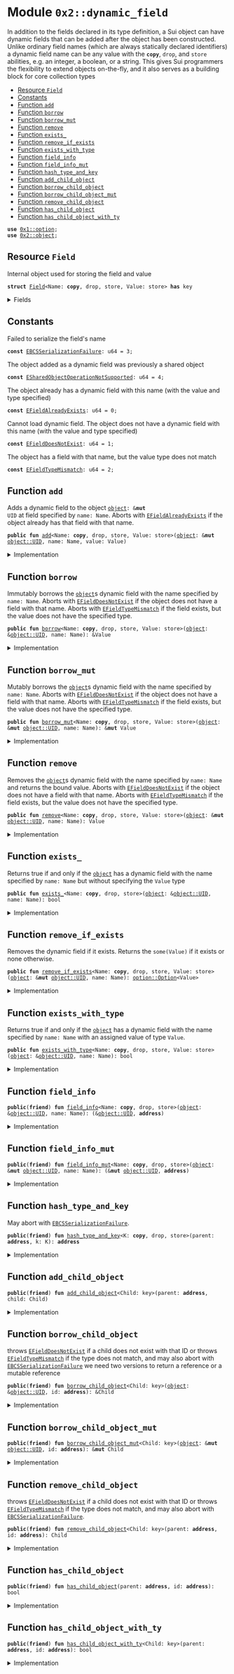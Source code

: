 
<a name="0x2_dynamic_field"></a>

# Module `0x2::dynamic_field`

In addition to the fields declared in its type definition, a Sui object can have dynamic fields
that can be added after the object has been constructed. Unlike ordinary field names
(which are always statically declared identifiers) a dynamic field name can be any value with
the <code><b>copy</b></code>, <code>drop</code>, and <code>store</code> abilities, e.g. an integer, a boolean, or a string.
This gives Sui programmers the flexibility to extend objects on-the-fly, and it also serves as a
building block for core collection types


-  [Resource `Field`](#0x2_dynamic_field_Field)
-  [Constants](#@Constants_0)
-  [Function `add`](#0x2_dynamic_field_add)
-  [Function `borrow`](#0x2_dynamic_field_borrow)
-  [Function `borrow_mut`](#0x2_dynamic_field_borrow_mut)
-  [Function `remove`](#0x2_dynamic_field_remove)
-  [Function `exists_`](#0x2_dynamic_field_exists_)
-  [Function `remove_if_exists`](#0x2_dynamic_field_remove_if_exists)
-  [Function `exists_with_type`](#0x2_dynamic_field_exists_with_type)
-  [Function `field_info`](#0x2_dynamic_field_field_info)
-  [Function `field_info_mut`](#0x2_dynamic_field_field_info_mut)
-  [Function `hash_type_and_key`](#0x2_dynamic_field_hash_type_and_key)
-  [Function `add_child_object`](#0x2_dynamic_field_add_child_object)
-  [Function `borrow_child_object`](#0x2_dynamic_field_borrow_child_object)
-  [Function `borrow_child_object_mut`](#0x2_dynamic_field_borrow_child_object_mut)
-  [Function `remove_child_object`](#0x2_dynamic_field_remove_child_object)
-  [Function `has_child_object`](#0x2_dynamic_field_has_child_object)
-  [Function `has_child_object_with_ty`](#0x2_dynamic_field_has_child_object_with_ty)


<pre><code><b>use</b> <a href="dependencies/move-stdlib/option.md#0x1_option">0x1::option</a>;
<b>use</b> <a href="object.md#0x2_object">0x2::object</a>;
</code></pre>



<a name="0x2_dynamic_field_Field"></a>

## Resource `Field`

Internal object used for storing the field and value


<pre><code><b>struct</b> <a href="dynamic_field.md#0x2_dynamic_field_Field">Field</a>&lt;Name: <b>copy</b>, drop, store, Value: store&gt; <b>has</b> key
</code></pre>



<details>
<summary>Fields</summary>


<dl>
<dt>
<code>id: <a href="object.md#0x2_object_UID">object::UID</a></code>
</dt>
<dd>
 Determined by the hash of the object ID, the field name value and it's type,
 i.e. hash(parent.id || name || Name)
</dd>
<dt>
<code>name: Name</code>
</dt>
<dd>
 The value for the name of this field
</dd>
<dt>
<code>value: Value</code>
</dt>
<dd>
 The value bound to this field
</dd>
</dl>


</details>

<a name="@Constants_0"></a>

## Constants


<a name="0x2_dynamic_field_EBCSSerializationFailure"></a>

Failed to serialize the field's name


<pre><code><b>const</b> <a href="dynamic_field.md#0x2_dynamic_field_EBCSSerializationFailure">EBCSSerializationFailure</a>: u64 = 3;
</code></pre>



<a name="0x2_dynamic_field_ESharedObjectOperationNotSupported"></a>

The object added as a dynamic field was previously a shared object


<pre><code><b>const</b> <a href="dynamic_field.md#0x2_dynamic_field_ESharedObjectOperationNotSupported">ESharedObjectOperationNotSupported</a>: u64 = 4;
</code></pre>



<a name="0x2_dynamic_field_EFieldAlreadyExists"></a>

The object already has a dynamic field with this name (with the value and type specified)


<pre><code><b>const</b> <a href="dynamic_field.md#0x2_dynamic_field_EFieldAlreadyExists">EFieldAlreadyExists</a>: u64 = 0;
</code></pre>



<a name="0x2_dynamic_field_EFieldDoesNotExist"></a>

Cannot load dynamic field.
The object does not have a dynamic field with this name (with the value and type specified)


<pre><code><b>const</b> <a href="dynamic_field.md#0x2_dynamic_field_EFieldDoesNotExist">EFieldDoesNotExist</a>: u64 = 1;
</code></pre>



<a name="0x2_dynamic_field_EFieldTypeMismatch"></a>

The object has a field with that name, but the value type does not match


<pre><code><b>const</b> <a href="dynamic_field.md#0x2_dynamic_field_EFieldTypeMismatch">EFieldTypeMismatch</a>: u64 = 2;
</code></pre>



<a name="0x2_dynamic_field_add"></a>

## Function `add`

Adds a dynamic field to the object <code><a href="object.md#0x2_object">object</a>: &<b>mut</b> UID</code> at field specified by <code>name: Name</code>.
Aborts with <code><a href="dynamic_field.md#0x2_dynamic_field_EFieldAlreadyExists">EFieldAlreadyExists</a></code> if the object already has that field with that name.


<pre><code><b>public</b> <b>fun</b> <a href="dynamic_field.md#0x2_dynamic_field_add">add</a>&lt;Name: <b>copy</b>, drop, store, Value: store&gt;(<a href="object.md#0x2_object">object</a>: &<b>mut</b> <a href="object.md#0x2_object_UID">object::UID</a>, name: Name, value: Value)
</code></pre>



<details>
<summary>Implementation</summary>


<pre><code><b>public</b> <b>fun</b> <a href="dynamic_field.md#0x2_dynamic_field_add">add</a>&lt;Name: <b>copy</b> + drop + store, Value: store&gt;(
    // we <b>use</b> &<b>mut</b> UID in several spots for access control
    <a href="object.md#0x2_object">object</a>: &<b>mut</b> UID,
    name: Name,
    value: Value,
) {
    <b>let</b> object_addr = <a href="object.md#0x2_object_uid_to_address">object::uid_to_address</a>(<a href="object.md#0x2_object">object</a>);
    <b>let</b> <a href="hash.md#0x2_hash">hash</a> = <a href="dynamic_field.md#0x2_dynamic_field_hash_type_and_key">hash_type_and_key</a>(object_addr, name);
    <b>assert</b>!(!<a href="dynamic_field.md#0x2_dynamic_field_has_child_object">has_child_object</a>(object_addr, <a href="hash.md#0x2_hash">hash</a>), <a href="dynamic_field.md#0x2_dynamic_field_EFieldAlreadyExists">EFieldAlreadyExists</a>);
    <b>let</b> field = <a href="dynamic_field.md#0x2_dynamic_field_Field">Field</a> {
        id: <a href="object.md#0x2_object_new_uid_from_hash">object::new_uid_from_hash</a>(<a href="hash.md#0x2_hash">hash</a>),
        name,
        value,
    };
    <a href="dynamic_field.md#0x2_dynamic_field_add_child_object">add_child_object</a>(object_addr, field)
}
</code></pre>



</details>

<a name="0x2_dynamic_field_borrow"></a>

## Function `borrow`

Immutably borrows the <code><a href="object.md#0x2_object">object</a></code>s dynamic field with the name specified by <code>name: Name</code>.
Aborts with <code><a href="dynamic_field.md#0x2_dynamic_field_EFieldDoesNotExist">EFieldDoesNotExist</a></code> if the object does not have a field with that name.
Aborts with <code><a href="dynamic_field.md#0x2_dynamic_field_EFieldTypeMismatch">EFieldTypeMismatch</a></code> if the field exists, but the value does not have the specified
type.


<pre><code><b>public</b> <b>fun</b> <a href="borrow.md#0x2_borrow">borrow</a>&lt;Name: <b>copy</b>, drop, store, Value: store&gt;(<a href="object.md#0x2_object">object</a>: &<a href="object.md#0x2_object_UID">object::UID</a>, name: Name): &Value
</code></pre>



<details>
<summary>Implementation</summary>


<pre><code><b>public</b> <b>fun</b> <a href="borrow.md#0x2_borrow">borrow</a>&lt;Name: <b>copy</b> + drop + store, Value: store&gt;(
    <a href="object.md#0x2_object">object</a>: &UID,
    name: Name,
): &Value {
    <b>let</b> object_addr = <a href="object.md#0x2_object_uid_to_address">object::uid_to_address</a>(<a href="object.md#0x2_object">object</a>);
    <b>let</b> <a href="hash.md#0x2_hash">hash</a> = <a href="dynamic_field.md#0x2_dynamic_field_hash_type_and_key">hash_type_and_key</a>(object_addr, name);
    <b>let</b> field = <a href="dynamic_field.md#0x2_dynamic_field_borrow_child_object">borrow_child_object</a>&lt;<a href="dynamic_field.md#0x2_dynamic_field_Field">Field</a>&lt;Name, Value&gt;&gt;(<a href="object.md#0x2_object">object</a>, <a href="hash.md#0x2_hash">hash</a>);
    &field.value
}
</code></pre>



</details>

<a name="0x2_dynamic_field_borrow_mut"></a>

## Function `borrow_mut`

Mutably borrows the <code><a href="object.md#0x2_object">object</a></code>s dynamic field with the name specified by <code>name: Name</code>.
Aborts with <code><a href="dynamic_field.md#0x2_dynamic_field_EFieldDoesNotExist">EFieldDoesNotExist</a></code> if the object does not have a field with that name.
Aborts with <code><a href="dynamic_field.md#0x2_dynamic_field_EFieldTypeMismatch">EFieldTypeMismatch</a></code> if the field exists, but the value does not have the specified
type.


<pre><code><b>public</b> <b>fun</b> <a href="dynamic_field.md#0x2_dynamic_field_borrow_mut">borrow_mut</a>&lt;Name: <b>copy</b>, drop, store, Value: store&gt;(<a href="object.md#0x2_object">object</a>: &<b>mut</b> <a href="object.md#0x2_object_UID">object::UID</a>, name: Name): &<b>mut</b> Value
</code></pre>



<details>
<summary>Implementation</summary>


<pre><code><b>public</b> <b>fun</b> <a href="dynamic_field.md#0x2_dynamic_field_borrow_mut">borrow_mut</a>&lt;Name: <b>copy</b> + drop + store, Value: store&gt;(
    <a href="object.md#0x2_object">object</a>: &<b>mut</b> UID,
    name: Name,
): &<b>mut</b> Value {
    <b>let</b> object_addr = <a href="object.md#0x2_object_uid_to_address">object::uid_to_address</a>(<a href="object.md#0x2_object">object</a>);
    <b>let</b> <a href="hash.md#0x2_hash">hash</a> = <a href="dynamic_field.md#0x2_dynamic_field_hash_type_and_key">hash_type_and_key</a>(object_addr, name);
    <b>let</b> field = <a href="dynamic_field.md#0x2_dynamic_field_borrow_child_object_mut">borrow_child_object_mut</a>&lt;<a href="dynamic_field.md#0x2_dynamic_field_Field">Field</a>&lt;Name, Value&gt;&gt;(<a href="object.md#0x2_object">object</a>, <a href="hash.md#0x2_hash">hash</a>);
    &<b>mut</b> field.value
}
</code></pre>



</details>

<a name="0x2_dynamic_field_remove"></a>

## Function `remove`

Removes the <code><a href="object.md#0x2_object">object</a></code>s dynamic field with the name specified by <code>name: Name</code> and returns the
bound value.
Aborts with <code><a href="dynamic_field.md#0x2_dynamic_field_EFieldDoesNotExist">EFieldDoesNotExist</a></code> if the object does not have a field with that name.
Aborts with <code><a href="dynamic_field.md#0x2_dynamic_field_EFieldTypeMismatch">EFieldTypeMismatch</a></code> if the field exists, but the value does not have the specified
type.


<pre><code><b>public</b> <b>fun</b> <a href="dynamic_field.md#0x2_dynamic_field_remove">remove</a>&lt;Name: <b>copy</b>, drop, store, Value: store&gt;(<a href="object.md#0x2_object">object</a>: &<b>mut</b> <a href="object.md#0x2_object_UID">object::UID</a>, name: Name): Value
</code></pre>



<details>
<summary>Implementation</summary>


<pre><code><b>public</b> <b>fun</b> <a href="dynamic_field.md#0x2_dynamic_field_remove">remove</a>&lt;Name: <b>copy</b> + drop + store, Value: store&gt;(
    <a href="object.md#0x2_object">object</a>: &<b>mut</b> UID,
    name: Name,
): Value {
    <b>let</b> object_addr = <a href="object.md#0x2_object_uid_to_address">object::uid_to_address</a>(<a href="object.md#0x2_object">object</a>);
    <b>let</b> <a href="hash.md#0x2_hash">hash</a> = <a href="dynamic_field.md#0x2_dynamic_field_hash_type_and_key">hash_type_and_key</a>(object_addr, name);
    <b>let</b> <a href="dynamic_field.md#0x2_dynamic_field_Field">Field</a> { id, name: _, value } = <a href="dynamic_field.md#0x2_dynamic_field_remove_child_object">remove_child_object</a>&lt;<a href="dynamic_field.md#0x2_dynamic_field_Field">Field</a>&lt;Name, Value&gt;&gt;(object_addr, <a href="hash.md#0x2_hash">hash</a>);
    <a href="object.md#0x2_object_delete">object::delete</a>(id);
    value
}
</code></pre>



</details>

<a name="0x2_dynamic_field_exists_"></a>

## Function `exists_`

Returns true if and only if the <code><a href="object.md#0x2_object">object</a></code> has a dynamic field with the name specified by
<code>name: Name</code> but without specifying the <code>Value</code> type


<pre><code><b>public</b> <b>fun</b> <a href="dynamic_field.md#0x2_dynamic_field_exists_">exists_</a>&lt;Name: <b>copy</b>, drop, store&gt;(<a href="object.md#0x2_object">object</a>: &<a href="object.md#0x2_object_UID">object::UID</a>, name: Name): bool
</code></pre>



<details>
<summary>Implementation</summary>


<pre><code><b>public</b> <b>fun</b> <a href="dynamic_field.md#0x2_dynamic_field_exists_">exists_</a>&lt;Name: <b>copy</b> + drop + store&gt;(
    <a href="object.md#0x2_object">object</a>: &UID,
    name: Name,
): bool {
    <b>let</b> object_addr = <a href="object.md#0x2_object_uid_to_address">object::uid_to_address</a>(<a href="object.md#0x2_object">object</a>);
    <b>let</b> <a href="hash.md#0x2_hash">hash</a> = <a href="dynamic_field.md#0x2_dynamic_field_hash_type_and_key">hash_type_and_key</a>(object_addr, name);
    <a href="dynamic_field.md#0x2_dynamic_field_has_child_object">has_child_object</a>(object_addr, <a href="hash.md#0x2_hash">hash</a>)
}
</code></pre>



</details>

<a name="0x2_dynamic_field_remove_if_exists"></a>

## Function `remove_if_exists`

Removes the dynamic field if it exists. Returns the <code>some(Value)</code> if it exists or none otherwise.


<pre><code><b>public</b> <b>fun</b> <a href="dynamic_field.md#0x2_dynamic_field_remove_if_exists">remove_if_exists</a>&lt;Name: <b>copy</b>, drop, store, Value: store&gt;(<a href="object.md#0x2_object">object</a>: &<b>mut</b> <a href="object.md#0x2_object_UID">object::UID</a>, name: Name): <a href="dependencies/move-stdlib/option.md#0x1_option_Option">option::Option</a>&lt;Value&gt;
</code></pre>



<details>
<summary>Implementation</summary>


<pre><code><b>public</b> <b>fun</b> <a href="dynamic_field.md#0x2_dynamic_field_remove_if_exists">remove_if_exists</a>&lt;Name: <b>copy</b> + drop + store, Value: store&gt;(
    <a href="object.md#0x2_object">object</a>: &<b>mut</b> UID,
    name: Name
): Option&lt;Value&gt; {
    <b>if</b> (<a href="dynamic_field.md#0x2_dynamic_field_exists_">exists_</a>&lt;Name&gt;(<a href="object.md#0x2_object">object</a>, name)) {
        <a href="dependencies/move-stdlib/option.md#0x1_option_some">option::some</a>(<a href="dynamic_field.md#0x2_dynamic_field_remove">remove</a>(<a href="object.md#0x2_object">object</a>, name))
    } <b>else</b> {
        <a href="dependencies/move-stdlib/option.md#0x1_option_none">option::none</a>()
    }
}
</code></pre>



</details>

<a name="0x2_dynamic_field_exists_with_type"></a>

## Function `exists_with_type`

Returns true if and only if the <code><a href="object.md#0x2_object">object</a></code> has a dynamic field with the name specified by
<code>name: Name</code> with an assigned value of type <code>Value</code>.


<pre><code><b>public</b> <b>fun</b> <a href="dynamic_field.md#0x2_dynamic_field_exists_with_type">exists_with_type</a>&lt;Name: <b>copy</b>, drop, store, Value: store&gt;(<a href="object.md#0x2_object">object</a>: &<a href="object.md#0x2_object_UID">object::UID</a>, name: Name): bool
</code></pre>



<details>
<summary>Implementation</summary>


<pre><code><b>public</b> <b>fun</b> <a href="dynamic_field.md#0x2_dynamic_field_exists_with_type">exists_with_type</a>&lt;Name: <b>copy</b> + drop + store, Value: store&gt;(
    <a href="object.md#0x2_object">object</a>: &UID,
    name: Name,
): bool {
    <b>let</b> object_addr = <a href="object.md#0x2_object_uid_to_address">object::uid_to_address</a>(<a href="object.md#0x2_object">object</a>);
    <b>let</b> <a href="hash.md#0x2_hash">hash</a> = <a href="dynamic_field.md#0x2_dynamic_field_hash_type_and_key">hash_type_and_key</a>(object_addr, name);
    <a href="dynamic_field.md#0x2_dynamic_field_has_child_object_with_ty">has_child_object_with_ty</a>&lt;<a href="dynamic_field.md#0x2_dynamic_field_Field">Field</a>&lt;Name, Value&gt;&gt;(object_addr, <a href="hash.md#0x2_hash">hash</a>)
}
</code></pre>



</details>

<a name="0x2_dynamic_field_field_info"></a>

## Function `field_info`



<pre><code><b>public</b>(<b>friend</b>) <b>fun</b> <a href="dynamic_field.md#0x2_dynamic_field_field_info">field_info</a>&lt;Name: <b>copy</b>, drop, store&gt;(<a href="object.md#0x2_object">object</a>: &<a href="object.md#0x2_object_UID">object::UID</a>, name: Name): (&<a href="object.md#0x2_object_UID">object::UID</a>, <b>address</b>)
</code></pre>



<details>
<summary>Implementation</summary>


<pre><code><b>public</b>(<b>friend</b>) <b>fun</b> <a href="dynamic_field.md#0x2_dynamic_field_field_info">field_info</a>&lt;Name: <b>copy</b> + drop + store&gt;(
    <a href="object.md#0x2_object">object</a>: &UID,
    name: Name,
): (&UID, <b>address</b>) {
    <b>let</b> object_addr = <a href="object.md#0x2_object_uid_to_address">object::uid_to_address</a>(<a href="object.md#0x2_object">object</a>);
    <b>let</b> <a href="hash.md#0x2_hash">hash</a> = <a href="dynamic_field.md#0x2_dynamic_field_hash_type_and_key">hash_type_and_key</a>(object_addr, name);
    <b>let</b> <a href="dynamic_field.md#0x2_dynamic_field_Field">Field</a> { id, name: _, value } = <a href="dynamic_field.md#0x2_dynamic_field_borrow_child_object">borrow_child_object</a>&lt;<a href="dynamic_field.md#0x2_dynamic_field_Field">Field</a>&lt;Name, ID&gt;&gt;(<a href="object.md#0x2_object">object</a>, <a href="hash.md#0x2_hash">hash</a>);
    (id, <a href="object.md#0x2_object_id_to_address">object::id_to_address</a>(value))
}
</code></pre>



</details>

<a name="0x2_dynamic_field_field_info_mut"></a>

## Function `field_info_mut`



<pre><code><b>public</b>(<b>friend</b>) <b>fun</b> <a href="dynamic_field.md#0x2_dynamic_field_field_info_mut">field_info_mut</a>&lt;Name: <b>copy</b>, drop, store&gt;(<a href="object.md#0x2_object">object</a>: &<b>mut</b> <a href="object.md#0x2_object_UID">object::UID</a>, name: Name): (&<b>mut</b> <a href="object.md#0x2_object_UID">object::UID</a>, <b>address</b>)
</code></pre>



<details>
<summary>Implementation</summary>


<pre><code><b>public</b>(<b>friend</b>) <b>fun</b> <a href="dynamic_field.md#0x2_dynamic_field_field_info_mut">field_info_mut</a>&lt;Name: <b>copy</b> + drop + store&gt;(
    <a href="object.md#0x2_object">object</a>: &<b>mut</b> UID,
    name: Name,
): (&<b>mut</b> UID, <b>address</b>) {
    <b>let</b> object_addr = <a href="object.md#0x2_object_uid_to_address">object::uid_to_address</a>(<a href="object.md#0x2_object">object</a>);
    <b>let</b> <a href="hash.md#0x2_hash">hash</a> = <a href="dynamic_field.md#0x2_dynamic_field_hash_type_and_key">hash_type_and_key</a>(object_addr, name);
    <b>let</b> <a href="dynamic_field.md#0x2_dynamic_field_Field">Field</a> { id, name: _, value } = <a href="dynamic_field.md#0x2_dynamic_field_borrow_child_object_mut">borrow_child_object_mut</a>&lt;<a href="dynamic_field.md#0x2_dynamic_field_Field">Field</a>&lt;Name, ID&gt;&gt;(<a href="object.md#0x2_object">object</a>, <a href="hash.md#0x2_hash">hash</a>);
    (id, <a href="object.md#0x2_object_id_to_address">object::id_to_address</a>(value))
}
</code></pre>



</details>

<a name="0x2_dynamic_field_hash_type_and_key"></a>

## Function `hash_type_and_key`

May abort with <code><a href="dynamic_field.md#0x2_dynamic_field_EBCSSerializationFailure">EBCSSerializationFailure</a></code>.


<pre><code><b>public</b>(<b>friend</b>) <b>fun</b> <a href="dynamic_field.md#0x2_dynamic_field_hash_type_and_key">hash_type_and_key</a>&lt;K: <b>copy</b>, drop, store&gt;(parent: <b>address</b>, k: K): <b>address</b>
</code></pre>



<details>
<summary>Implementation</summary>


<pre><code><b>public</b>(<b>friend</b>) <b>native</b> <b>fun</b> <a href="dynamic_field.md#0x2_dynamic_field_hash_type_and_key">hash_type_and_key</a>&lt;K: <b>copy</b> + drop + store&gt;(parent: <b>address</b>, k: K): <b>address</b>;
</code></pre>



</details>

<a name="0x2_dynamic_field_add_child_object"></a>

## Function `add_child_object`



<pre><code><b>public</b>(<b>friend</b>) <b>fun</b> <a href="dynamic_field.md#0x2_dynamic_field_add_child_object">add_child_object</a>&lt;Child: key&gt;(parent: <b>address</b>, child: Child)
</code></pre>



<details>
<summary>Implementation</summary>


<pre><code><b>public</b>(<b>friend</b>) <b>native</b> <b>fun</b> <a href="dynamic_field.md#0x2_dynamic_field_add_child_object">add_child_object</a>&lt;Child: key&gt;(parent: <b>address</b>, child: Child);
</code></pre>



</details>

<a name="0x2_dynamic_field_borrow_child_object"></a>

## Function `borrow_child_object`

throws <code><a href="dynamic_field.md#0x2_dynamic_field_EFieldDoesNotExist">EFieldDoesNotExist</a></code> if a child does not exist with that ID
or throws <code><a href="dynamic_field.md#0x2_dynamic_field_EFieldTypeMismatch">EFieldTypeMismatch</a></code> if the type does not match,
and may also abort with <code><a href="dynamic_field.md#0x2_dynamic_field_EBCSSerializationFailure">EBCSSerializationFailure</a></code>
we need two versions to return a reference or a mutable reference


<pre><code><b>public</b>(<b>friend</b>) <b>fun</b> <a href="dynamic_field.md#0x2_dynamic_field_borrow_child_object">borrow_child_object</a>&lt;Child: key&gt;(<a href="object.md#0x2_object">object</a>: &<a href="object.md#0x2_object_UID">object::UID</a>, id: <b>address</b>): &Child
</code></pre>



<details>
<summary>Implementation</summary>


<pre><code><b>public</b>(<b>friend</b>) <b>native</b> <b>fun</b> <a href="dynamic_field.md#0x2_dynamic_field_borrow_child_object">borrow_child_object</a>&lt;Child: key&gt;(<a href="object.md#0x2_object">object</a>: &UID, id: <b>address</b>): &Child;
</code></pre>



</details>

<a name="0x2_dynamic_field_borrow_child_object_mut"></a>

## Function `borrow_child_object_mut`



<pre><code><b>public</b>(<b>friend</b>) <b>fun</b> <a href="dynamic_field.md#0x2_dynamic_field_borrow_child_object_mut">borrow_child_object_mut</a>&lt;Child: key&gt;(<a href="object.md#0x2_object">object</a>: &<b>mut</b> <a href="object.md#0x2_object_UID">object::UID</a>, id: <b>address</b>): &<b>mut</b> Child
</code></pre>



<details>
<summary>Implementation</summary>


<pre><code><b>public</b>(<b>friend</b>) <b>native</b> <b>fun</b> <a href="dynamic_field.md#0x2_dynamic_field_borrow_child_object_mut">borrow_child_object_mut</a>&lt;Child: key&gt;(<a href="object.md#0x2_object">object</a>: &<b>mut</b> UID, id: <b>address</b>): &<b>mut</b> Child;
</code></pre>



</details>

<a name="0x2_dynamic_field_remove_child_object"></a>

## Function `remove_child_object`

throws <code><a href="dynamic_field.md#0x2_dynamic_field_EFieldDoesNotExist">EFieldDoesNotExist</a></code> if a child does not exist with that ID
or throws <code><a href="dynamic_field.md#0x2_dynamic_field_EFieldTypeMismatch">EFieldTypeMismatch</a></code> if the type does not match,
and may also abort with <code><a href="dynamic_field.md#0x2_dynamic_field_EBCSSerializationFailure">EBCSSerializationFailure</a></code>.


<pre><code><b>public</b>(<b>friend</b>) <b>fun</b> <a href="dynamic_field.md#0x2_dynamic_field_remove_child_object">remove_child_object</a>&lt;Child: key&gt;(parent: <b>address</b>, id: <b>address</b>): Child
</code></pre>



<details>
<summary>Implementation</summary>


<pre><code><b>public</b>(<b>friend</b>) <b>native</b> <b>fun</b> <a href="dynamic_field.md#0x2_dynamic_field_remove_child_object">remove_child_object</a>&lt;Child: key&gt;(parent: <b>address</b>, id: <b>address</b>): Child;
</code></pre>



</details>

<a name="0x2_dynamic_field_has_child_object"></a>

## Function `has_child_object`



<pre><code><b>public</b>(<b>friend</b>) <b>fun</b> <a href="dynamic_field.md#0x2_dynamic_field_has_child_object">has_child_object</a>(parent: <b>address</b>, id: <b>address</b>): bool
</code></pre>



<details>
<summary>Implementation</summary>


<pre><code><b>public</b>(<b>friend</b>) <b>native</b> <b>fun</b> <a href="dynamic_field.md#0x2_dynamic_field_has_child_object">has_child_object</a>(parent: <b>address</b>, id: <b>address</b>): bool;
</code></pre>



</details>

<a name="0x2_dynamic_field_has_child_object_with_ty"></a>

## Function `has_child_object_with_ty`



<pre><code><b>public</b>(<b>friend</b>) <b>fun</b> <a href="dynamic_field.md#0x2_dynamic_field_has_child_object_with_ty">has_child_object_with_ty</a>&lt;Child: key&gt;(parent: <b>address</b>, id: <b>address</b>): bool
</code></pre>



<details>
<summary>Implementation</summary>


<pre><code><b>public</b>(<b>friend</b>) <b>native</b> <b>fun</b> <a href="dynamic_field.md#0x2_dynamic_field_has_child_object_with_ty">has_child_object_with_ty</a>&lt;Child: key&gt;(parent: <b>address</b>, id: <b>address</b>): bool;
</code></pre>



</details>
